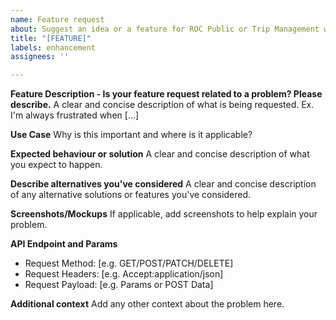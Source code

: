 ```yaml
---
name: Feature request
about: Suggest an idea or a feature for ROC Public or Trip Management websites
title: "[FEATURE]"
labels: enhancement
assignees: ''

---
```


**Feature Description - Is your feature request related to a problem? Please describe.**
A clear and concise description of what is being requested.  Ex. I'm always frustrated when [...]

**Use Case**
Why is this important and where is it applicable?

**Expected behaviour or solution**
A clear and concise description of what you expect to happen.

**Describe alternatives you've considered**
A clear and concise description of any alternative solutions or features you've considered.

**Screenshots/Mockups**
If applicable, add screenshots to help explain your problem.

**API Endpoint and Params**
 - Request Method: [e.g. GET/POST/PATCH/DELETE]
 - Request Headers: [e.g. Accept:application/json]
 - Request Payload: [e.g. Params or POST Data]

**Additional context**
Add any other context about the problem here.
